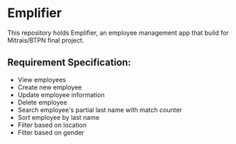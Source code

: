 # Emplifier

This repository holds Emplifier, an employee management app that build for Mitrais/BTPN final project.

## Requirement Specification:

- View employees
- Create new employee
- Update employee information
- Delete employee
- Search employee's partial last name with match counter
- Sort employee by last name
- Filter based on location
- Filter based on gender
